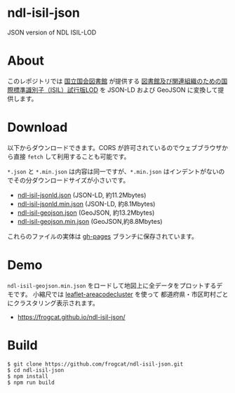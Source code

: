 # ndl-isil-json

JSON version of NDL ISIL-LOD

# About

このレポジトリでは [国立国会図書館](https://www.ndl.go.jp/) が提供する
[図書館及び関連組織のための国際標準識別子（ISIL）試行版LOD](https://www.ndl.go.jp/jp/dlib/standards/opendataset/#ISIL_trial) を
JSON-LD および GeoJSON に変換して提供します。

# Download

以下からダウンロードできます。CORS が許可されているのでウェブブラウザから直接 `fetch` して利用することも可能です。

`*.json` と `*.min.json` は内容は同一ですが、`*.min.json` はインデントがないのでその分ダウンロードサイズが小さいです。

- [ndl-isil-jsonld.json](https://frogcat.github.io/ndl-isil-json/ndl-isil-jsonld.json) (JSON-LD, 約11.2Mbytes)
- [ndl-isil-jsonld.min.json](https://frogcat.github.io/ndl-isil-json/ndl-isil-jsonld.min.json) (JSON-LD, 約8.1Mbytes)
- [ndl-isil-geojson.json](https://frogcat.github.io/ndl-isil-json/ndl-isil-geojson.json) (GeoJSON, 約13.2Mbytes)
- [ndl-isil-geojson.min.json](https://frogcat.github.io/ndl-isil-json/ndl-isil-geojson.min.json) (GeoJSON,約8.8Mbytes)

これらのファイルの実体は [gh-pages](https://github.com/frogcat/ndl-isil-json/tree/gh-pages) ブランチに保存されています。

# Demo

`ndl-isil-geojson.min.json` をロードして地図上に全データをプロットするデモです。
小縮尺では [leaflet-areacodecluster](https://github.com/frogcat/leaflet-areacodecluster) を使って
都道府県・市区町村ごとにクラスタリング表示されます。

- <https://frogcat.github.io/ndl-isil-json/>

# Build

```
$ git clone https://github.com/frogcat/ndl-isil-json.git
$ cd ndl-isil-json
$ npm install
$ npm run build
```
